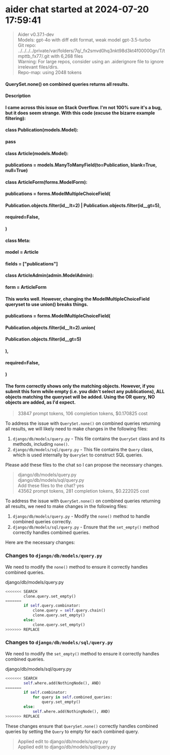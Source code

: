 
# aider chat started at 2024-07-20 17:59:41

> Aider v0.37.1-dev  
> Models: gpt-4o with diff edit format, weak model gpt-3.5-turbo  
> Git repo: ../../../../private/var/folders/7q/_fx2smvd0hq3nkt98d3kt4f00000gn/T/tmpttb_fx77/.git with 6,268 files  
> Warning: For large repos, consider using an .aiderignore file to ignore irrelevant files/dirs.  
> Repo-map: using 2048 tokens  

#### QuerySet.none() on combined queries returns all results.  
#### Description  
#### 	  
#### I came across this issue on Stack Overflow. I'm not 100% sure it's a bug, but it does seem strange. With this code (excuse the bizarre example filtering):  
#### class Publication(models.Model):  
#### 	pass  
#### class Article(models.Model):  
#### 	publications = models.ManyToManyField(to=Publication, blank=True, null=True)  
#### class ArticleForm(forms.ModelForm):  
#### 	publications = forms.ModelMultipleChoiceField(  
#### 		Publication.objects.filter(id__lt=2) | Publication.objects.filter(id__gt=5),  
#### 		required=False,  
#### 	)  
#### 	class Meta:  
#### 		model = Article  
#### 		fields = ["publications"]  
#### class ArticleAdmin(admin.ModelAdmin):  
#### 	form = ArticleForm  
#### This works well. However, changing the ModelMultipleChoiceField queryset to use union() breaks things.  
#### publications = forms.ModelMultipleChoiceField(  
#### 	Publication.objects.filter(id__lt=2).union(  
#### 		Publication.objects.filter(id__gt=5)  
#### 	),  
#### 	required=False,  
#### )  
#### The form correctly shows only the matching objects. However, if you submit this form while empty (i.e. you didn't select any publications), ALL objects matching the queryset will be added. Using the OR query, NO objects are added, as I'd expect.  
> 33847 prompt tokens, 106 completion tokens, $0.170825 cost  

To address the issue with `QuerySet.none()` on combined queries returning all results, we will likely need to make changes in the following files:

1. `django/db/models/query.py` - This file contains the `QuerySet` class and its methods, including `none()`.
2. `django/db/models/sql/query.py` - This file contains the `Query` class, which is used internally by `QuerySet` to construct SQL queries.

Please add these files to the chat so I can propose the necessary changes.

> django/db/models/query.py  
> django/db/models/sql/query.py  
> Add these files to the chat? yes  
> 43562 prompt tokens, 281 completion tokens, $0.222025 cost  

To address the issue with `QuerySet.none()` on combined queries returning all results, we need to make changes in the following files:

1. `django/db/models/query.py` - Modify the `none()` method to handle combined queries correctly.
2. `django/db/models/sql/query.py` - Ensure that the `set_empty()` method correctly handles combined queries.

Here are the necessary changes:

### Changes to `django/db/models/query.py`

We need to modify the `none()` method to ensure it correctly handles combined queries.

django/db/models/query.py
```python
<<<<<<< SEARCH
        clone.query.set_empty()
=======
        if self.query.combinator:
            clone.query = self.query.chain()
            clone.query.set_empty()
        else:
            clone.query.set_empty()
>>>>>>> REPLACE
```

### Changes to `django/db/models/sql/query.py`

We need to modify the `set_empty()` method to ensure it correctly handles combined queries.

django/db/models/sql/query.py
```python
<<<<<<< SEARCH
        self.where.add(NothingNode(), AND)
=======
        if self.combinator:
            for query in self.combined_queries:
                query.set_empty()
        else:
            self.where.add(NothingNode(), AND)
>>>>>>> REPLACE
```

These changes ensure that `QuerySet.none()` correctly handles combined queries by setting the `Query` to empty for each combined query.

> Applied edit to django/db/models/query.py  
> Applied edit to django/db/models/sql/query.py  
